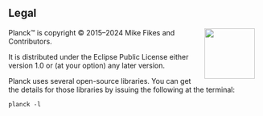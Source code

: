 ## Legal

<img width="100" align="right" style="margin: 0ex 1em" src="img/legal.jpg">

Planck™ is copyright © 2015–2024 Mike Fikes and Contributors.

It is distributed under the Eclipse Public License either version 1.0 or (at your option) any later version.

Planck uses several open-source libraries. You can get the details for those libraries by issuing the following at the terminal:

```
planck -l
```

